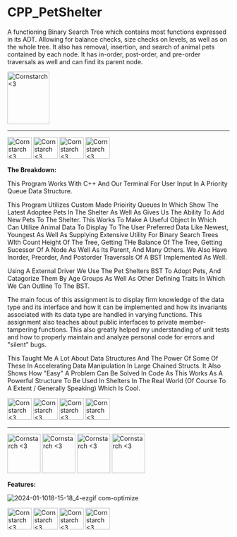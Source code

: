 # CPP_PetShelter
  A functioning Binary Search Tree which contains most functions expressed in its ADT. Allowing for balance checks, size checks on levels, as well as on the whole tree. It also has removal, insertion, and search of animal pets contained by each node. It has in-order, post-order, and pre-order traversals as well and can find its parent node. 
  
  <img src="https://github.com/Kingerthanu/CPP_PetShelter/assets/76754592/21b89786-c687-49d0-9e1a-42e8c73b95ed" alt="Cornstarch <3" width="95" height="119">

----------------------------------------------
<img src="https://github.com/Kingerthanu/CPP_PetShelter/assets/76754592/ed8e0280-67fc-40d0-b411-e5b0cc6f4ea5" alt="Cornstarch <3" width="55" height="49"> <img src="https://github.com/Kingerthanu/CPP_PetShelter/assets/76754592/ed8e0280-67fc-40d0-b411-e5b0cc6f4ea5" alt="Cornstarch <3" width="55" height="49"> <img src="https://github.com/Kingerthanu/CPP_PetShelter/assets/76754592/ed8e0280-67fc-40d0-b411-e5b0cc6f4ea5" alt="Cornstarch <3" width="55" height="49"> <img src="https://github.com/Kingerthanu/CPP_PetShelter/assets/76754592/ed8e0280-67fc-40d0-b411-e5b0cc6f4ea5" alt="Cornstarch <3" width="55" height="49">


**The Breakdown:**

This Program Works With C++ And Our Terminal For User Input In A Priority Queue Data Structure.

This Program Utilizes Custom Made Prioirity Queues In Which Show The Latest Adoptee Pets In The Shelter As Well As Gives Us The Ability To Add New Pets To The Shelter. This Works To Make A Useful Object In Which Can Utilize Animal Data To Display To The User Preferred Data Like Newest, Youngest As Well As Supplying Extensive Utility For Binary Search Trees WIth Count Height Of The Tree, Getting THe Balance Of The Tree, Getting Sucessor Of A Node As Well As Its Parent, And Many Others. We Also Have Inorder, Preorder, And Postorder Traversals Of A BST Implemented As Well.

Using A External Driver We Use The Pet Shelters BST To Adopt Pets, And Catagorize Them By Age Groups As Well As Other Defining Traits In Which We Can Outline To The BST.

  The main focus of this assignment is to display firm knowledge of the data type and its interface and how it can be implemented and how its invariants associated with its data type are handled in varying functions. This assignment also teaches about public interfaces to private member-tampering functions. This also greatly helped my understanding of unit tests and how to properly maintain and analyze personal code for errors and "silent" bugs.

  This Taught Me A Lot About Data Structures And The Power Of Some Of These In Accelerating Data Manipulation In Large Chained Structs. It Also Shows How "Easy" A Problem Can Be Solved In Code As This Works As A Powerful Structure To Be Used In Shelters In The Real World (Of Course To A Extent / Generally Speaking) Which Is Cool.

<img src="https://github.com/Kingerthanu/CPP_PetShelter/assets/76754592/06fdfea5-bd63-486b-a02f-5c46f8769a33" alt="Cornstarch <3" width="55" height="49"> <img src="https://github.com/Kingerthanu/CPP_PetShelter/assets/76754592/06fdfea5-bd63-486b-a02f-5c46f8769a33" alt="Cornstarch <3" width="55" height="49"> <img src="https://github.com/Kingerthanu/CPP_PetShelter/assets/76754592/06fdfea5-bd63-486b-a02f-5c46f8769a33" alt="Cornstarch <3" width="55" height="49"> <img src="https://github.com/Kingerthanu/CPP_PetShelter/assets/76754592/06fdfea5-bd63-486b-a02f-5c46f8769a33" alt="Cornstarch <3" width="55" height="49">


----------------------------------------------

<img src="https://github.com/Kingerthanu/CPP_PetShelter/assets/76754592/d297ff8f-710d-4032-82b3-bf029f3fb18b" alt="Cornstarch <3" width="75" height="89"> <img src="https://github.com/Kingerthanu/CPP_PetShelter/assets/76754592/d297ff8f-710d-4032-82b3-bf029f3fb18b" alt="Cornstarch <3" width="75" height="89"> <img src="https://github.com/Kingerthanu/CPP_PetShelter/assets/76754592/d297ff8f-710d-4032-82b3-bf029f3fb18b" alt="Cornstarch <3" width="75" height="89"> <img src="https://github.com/Kingerthanu/CPP_PetShelter/assets/76754592/d297ff8f-710d-4032-82b3-bf029f3fb18b" alt="Cornstarch <3" width="75" height="89">


**Features:**
  
![2024-01-1018-15-18_4-ezgif com-optimize](https://github.com/Kingerthanu/CPP_PetShelter/assets/76754592/8fd10515-6d73-4fe2-b427-e3a1b9398c17)


<img src="https://github.com/Kingerthanu/CPP_PetShelter/assets/76754592/dcf63446-a699-4570-8ac5-306cecddc644" alt="Cornstarch <3" width="55" height="49"> <img src="https://github.com/Kingerthanu/CPP_PetShelter/assets/76754592/dcf63446-a699-4570-8ac5-306cecddc644" alt="Cornstarch <3" width="55" height="49"> <img src="https://github.com/Kingerthanu/CPP_PetShelter/assets/76754592/dcf63446-a699-4570-8ac5-306cecddc644" alt="Cornstarch <3" width="55" height="49"> <img src="https://github.com/Kingerthanu/CPP_PetShelter/assets/76754592/dcf63446-a699-4570-8ac5-306cecddc644" alt="Cornstarch <3" width="55" height="49">
